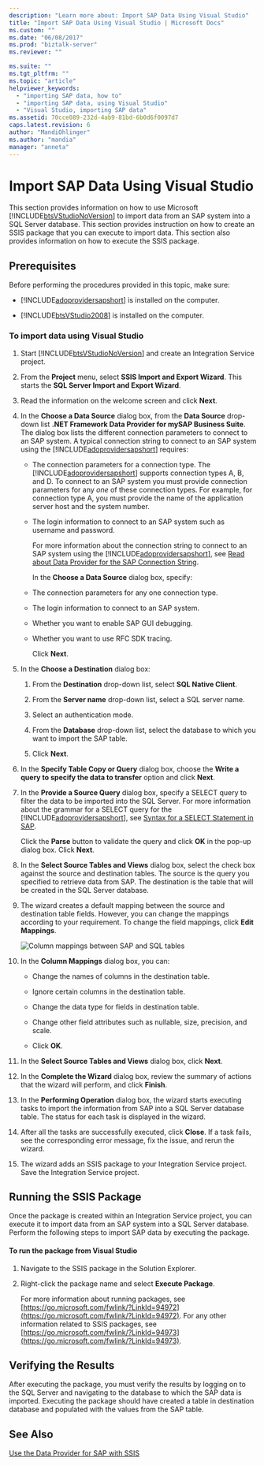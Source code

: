 ```yaml
---
description: "Learn more about: Import SAP Data Using Visual Studio"
title: "Import SAP Data Using Visual Studio | Microsoft Docs"
ms.custom: ""
ms.date: "06/08/2017"
ms.prod: "biztalk-server"
ms.reviewer: ""

ms.suite: ""
ms.tgt_pltfrm: ""
ms.topic: "article"
helpviewer_keywords:
  - "importing SAP data, how to"
  - "importing SAP data, using Visual Studio"
  - "Visual Studio, importing SAP data"
ms.assetid: 70cce089-232d-4ab9-81bd-6b0d6f0097d7
caps.latest.revision: 6
author: "MandiOhlinger"
ms.author: "mandia"
manager: "anneta"
---
```

# Import SAP Data Using Visual Studio
This section provides information on how to use Microsoft [!INCLUDE[btsVStudioNoVersion](../../includes/btsvstudionoversion-md.md)] to import data from an SAP system into a SQL Server database. This section provides instruction on how to create an SSIS package that you can execute to import data. This section also provides information on how to execute the SSIS package.

## Prerequisites
 Before performing the procedures provided in this topic, make sure:

- [!INCLUDE[adoprovidersapshort](../../includes/adoprovidersapshort-md.md)] is installed on the computer.

- [!INCLUDE[btsVStudio2008](../../includes/btsvstudio2008-md.md)] is installed on the computer.

### To import data using Visual Studio

1. Start [!INCLUDE[btsVStudioNoVersion](../../includes/btsvstudionoversion-md.md)] and create an Integration Service project.

2. From the **Project** menu, select **SSIS Import and Export Wizard**. This starts the **SQL Server Import and Export Wizard**.

3. Read the information on the welcome screen and click **Next**.

4. In the **Choose a Data Source** dialog box, from the **Data Source** drop-down list **.NET Framework Data Provider for mySAP Business Suite**. The dialog box lists the different connection parameters to connect to an SAP system. A typical connection string to connect to an SAP system using the [!INCLUDE[adoprovidersapshort](../../includes/adoprovidersapshort-md.md)] requires:

   - The connection parameters for a connection type. The [!INCLUDE[adoprovidersapshort](../../includes/adoprovidersapshort-md.md)] supports connection types A, B, and D. To connect to an SAP system you must provide connection parameters for any *one* of these connection types. For example, for connection type A, you must provide the name of the application server host and the system number.

   - The login information to connect to an SAP system such as username and password.

     For more information about the connection string to connect to an SAP system using the [!INCLUDE[adoprovidersapshort](../../includes/adoprovidersapshort-md.md)], see [Read about Data Provider for the SAP Connection String](../../adapters-and-accelerators/adapter-sap/read-about-data-provider-types-for-the-sap-connection-string.md).

     In the **Choose a Data Source** dialog box, specify:

   - The connection parameters for any one connection type.

   - The login information to connect to an SAP system.

   - Whether you want to enable SAP GUI debugging.

   - Whether you want to use RFC SDK tracing.

     Click **Next**.

5. In the **Choose a Destination** dialog box:

   1.  From the **Destination** drop-down list, select **SQL Native Client**.

   2.  From the **Server name** drop-down list, select a SQL server name.

   3.  Select an authentication mode.

   4.  From the **Database** drop-down list, select the database to which you want to import the SAP table.

   5.  Click **Next**.

6. In the **Specify Table Copy or Query** dialog box, choose the **Write a query to specify the data to transfer** option and click **Next**.

7. In the **Provide a Source Query** dialog box, specify a SELECT query to filter the data to be imported into the SQL Server. For more information about the grammar for a SELECT query for the [!INCLUDE[adoprovidersapshort](../../includes/adoprovidersapshort-md.md)], see [Syntax for a SELECT Statement in SAP](../../adapters-and-accelerators/adapter-sap/syntax-for-a-select-statement-in-sap.md).

    Click the **Parse** button to validate the query and click **OK** in the pop-up dialog box. Click **Next**.

8. In the **Select Source Tables and Views** dialog box, select the check box against the source and destination tables. The source is the query you specified to retrieve data from SAP. The destination is the table that will be created in the SQL Server database.

9. The wizard creates a default mapping between the source and destination table fields. However, you can change the mappings according to your requirement. To change the field mappings, click **Edit Mappings**.

     ![Column mappings between SAP and SQL tables](../../adapters-and-accelerators/adapter-sap/media/73751f74-4cd0-47c6-85ea-de7f507131a0.gif "73751f74-4cd0-47c6-85ea-de7f507131a0")

10. In the **Column Mappings** dialog box, you can:

    -   Change the names of columns in the destination table.

    -   Ignore certain columns in the destination table.

    -   Change the data type for fields in destination table.

    -   Change other field attributes such as nullable, size, precision, and scale.

    -   Click **OK**.

11. In the **Select Source Tables and Views** dialog box, click **Next**.

12. In the **Complete the Wizard** dialog box, review the summary of actions that the wizard will perform, and click **Finish**.

13. In the **Performing Operation** dialog box, the wizard starts executing tasks to import the information from SAP into a SQL Server database table. The status for each task is displayed in the wizard.

14. After all the tasks are successfully executed, click **Close**. If a task fails, see the corresponding error message, fix the issue, and rerun the wizard.

15. The wizard adds an SSIS package to your Integration Service project. Save the Integration Service project.

## Running the SSIS Package
 Once the package is created within an Integration Service project, you can execute it to import data from an SAP system into a SQL Server database. Perform the following steps to import SAP data by executing the package.

#### To run the package from Visual Studio

1. Navigate to the SSIS package in the Solution Explorer.

2. Right-click the package name and select **Execute Package**.

   For more information about running packages, see [https://go.microsoft.com/fwlink/?LinkId=94972](https://go.microsoft.com/fwlink/?LinkId=94972). For any other information related to SSIS packages, see [https://go.microsoft.com/fwlink/?LinkId=94973](https://go.microsoft.com/fwlink/?LinkId=94973).

## Verifying the Results
 After executing the package, you must verify the results by logging on to the SQL Server and navigating to the database to which the SAP data is imported. Executing the package should have created a table in destination database and populated with the values from the SAP table.

## See Also
 [Use the Data Provider for SAP with SSIS](../../adapters-and-accelerators/adapter-sap/use-the-data-provider-for-sap-with-ssis.md)
